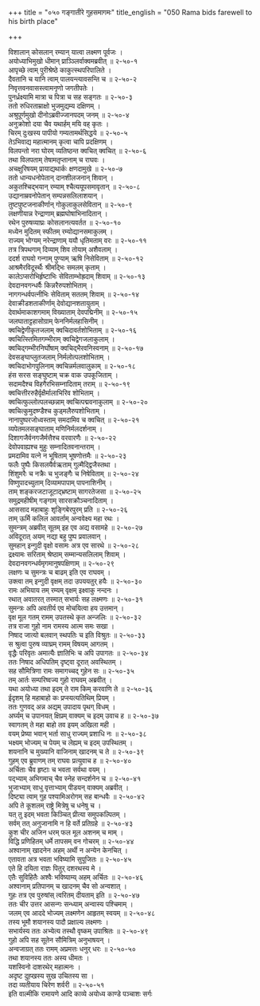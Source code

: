+++
title = "०५० गङ्गातीरे गुहसमागमः"
title_english = "050 Rama bids farewell to his birth place"

+++
<div class="audioEmbed"  caption="श्रीराम-हरिसीताराममूर्ति-घनपाठिभ्यां वचनम्" src="https://archive.org/download/Ramayana-recitation-Sriram-harisItArAmamUrti-Ghanapaati-v2/Kanda_2/Kanda_2_AYK-050-Gangatheere_Guhasamagamaha.mp3"></div>

विशालान् कोसलान् रम्यान् यात्वा लक्ष्मण पूर्वजः ।  
अयोध्याभिमुखो धीमान् प्राञ्ञ्लिर्वाक्वमब्रवीत् ॥ २-५०-१  
आपृच्छे त्वाम् पुरीश्रेष्ठे काकुत्स्थपरिपालिते ।  
दैवतानि च यानि त्वाम् पालयन्त्यावसन्ति च ॥ २-५०-२  
निवृत्तवनवासस्त्वामनृणो जगतीपतेः ।  
पुनर्ध्रक्ष्यामि मात्रा च पित्रा च सह सङ्गतः ॥ २-५०-३  
ततो रुधिरताम्राक्षो भुजमुद्यम्य दक्षिणम् ।  
अश्रुपूर्णमुखो दीनोऽब्रवीज्जानपदम् जनम् ॥ २-५०-४  
अनुक्रोशो दया चैव यथार्हम् मयि वह् कृतः ।  
चिरम् दुःखस्य पापीयो गम्यतामर्थसिद्धये ॥ २-५०-५  
तेऽभिवाद्य महात्मानम् कृत्वा चापि प्रदक्षिणम् ।  
विलपन्तो नरा घोरम् व्यतिष्ठन्त क्वचित् क्वचित् ॥ २-५०-६  
तथा विलपताम् तेषामतृप्तानाम् च राघवः ।  
अचक्षुरिषयम् प्रायाद्यथार्कः क्षणदामुखे ॥ २-५०-७  
ततो धान्यधनोपेतान् दानशीलजनान् शिवान् ।  
अकुतश्चिद्भयान् रम्याम् श्चैत्ययूपसमावृतान् ॥ २-५०-८  
उद्यानाम्रवनोपेतान् सम्पन्नसलिलाशयान् ।  
तुष्टपुष्टजनाकीर्णान् गोकुलाकुलसेवितान् ॥ २-५०-९  
लक्षणीयान्न रेन्द्राणाम् ब्रह्मघोषाभिनादितान् ।  
रथेन पुरुषव्याघ्रः कोसलानत्यवर्तत ॥ २-५०-१०  
मध्येन मुदितम् स्फीतम् रम्योद्यानसमाकुलम् ।  
राज्यम् भोग्यम् नरेन्द्राणाम् ययौ धृतिमताम् वरः ॥ २-५०-११  
तत्र त्रिपथगाम् दिव्याम् शिव तोयाम् अशैवलाम् ।  
ददर्श राघवो गन्गाम् पुण्याम् ऋषि निसेविताम् ॥ २-५०-१२  
आश्रमैरविदूर्स्थैः श्रीमद्भिः समलम् कृताम् ।  
कालेऽप्सरोभिर्हृष्टाभिः सेविताम्भोह्रदाम् शिवाम् ॥ २-५०-१३  
देवदानवगन्धर्वैः किन्नरैरुपशोभिताम् ।  
नागगन्धर्वपत्नीभिः सेविताम् सततम् शिवाम् ॥ २-५०-१४  
देवाक्रीडशताकीर्णाम् देवोद्यानशतायुताम् ।  
देवार्थमाकाशगमाम् विख्याताम् देवपद्मिनीम् ॥ २-५०-१५  
जलघाताट्टहासोग्राम् फेननिर्मलहासिनीम् ।  
क्वचिद्वेणीकृतजलाम् क्वचिदावर्तशोभिताम् ॥ २-५०-१६  
क्वचित्स्तिमितगम्भीराम् क्वचिद्वेगजलाकुलाम् ।  
क्वचिद्गम्भीरनिर्घोषाम् क्वचिद्भैरवनिस्वनाम् ॥ २-५०-१७  
देवसङ्घाप्लुतजलाम् निर्मलोत्पलशोभिताम् ।  
क्वचिदाभोगपुलिनाम् क्वचिन्नर्मलवालुकाम् ॥ २-५०-१८  
हंस सरस सङ्घुष्टाम् चक्र वाक उपकूजिताम् ।  
सदामदैश्च विहगैरभिसम्नादिताम् तराम् ॥ २-५०-१९  
क्वचित्तीररुहैर्वृक्षैर्मालाभिरिव शोभिताम् ।  
क्वचित्फुल्लोत्पलच्छन्नाम् क्वचित्पद्मवनाकुलाम् ॥ २-५०-२०  
क्वचित्कुमुदष्ण्डैश्च कुड्मलैरुपशोभिताम् ।  
नानापुष्परजोध्वस्ताम् समदामिव च क्वचित् ॥ २-५०-२१  
व्यपेतमलसङ्घाताम् मणिनिर्मलदर्शनाम् ।  
दिशागजैर्वनगजैर्मत्तैश्च वरवारणैः ॥ २-५०-२२  
देवोपवाह्यश्च मुहुः सम्नादितवनान्तराम् ।  
प्रमदामिव यत्ने न भूषिताम् भूषणोत्तमैः ॥ २-५०-२३  
फलैः पुष्पैः किसलयैर्वऋताम् गुल्मैद्द्विजैस्तथा ।  
शिंशुमरैः च नक्रैः च भुजङ्गैः च निषेविताम् ॥ २-५०-२४  
विष्णुपादच्युताम् दिव्यामपापाम् पापनाशिनीम् ।  
ताम् शङ्करजटाजूटाद्भ्रष्टाम् सागरतेजसा ॥ २-५०-२५  
समुद्रमहीषीम् गङ्गाम् सारसक्रौञ्चनादिताम् ।  
आससाद महाबाहुः शृङ्गिबेरपुरम् प्रति ॥ २-५०-२६  
ताम् ऊर्मि कलिल आवर्ताम् अन्ववेक्ष्य महा रथः ।  
सुमन्त्रम् अब्रवीत् सूतम् इह एव अद्य वसामहे ॥ २-५०-२७  
अविदूरात् अयम् नद्या बहु पुष्प प्रवालवान् ।  
सुमहान् इन्गुदी वृक्षो वसामः अत्र एव सारथे ॥ २-५०-२८  
द्रक्ष्यामः सरिताम् श्रेष्ठाम् सम्मान्यसलिलाम् शिवाम् ।  
देवदानवगन्धर्वमृगमानुषपक्षिणाम् ॥ २-५०-२९  
लक्षणः च सुमन्त्रः च बाढम् इति एव राघवम् ।  
उक्त्वा तम् इन्गुदी वृक्षम् तदा उपययतुर् हयैः ॥ २-५०-३०  
रामः अभियाय तम् रम्यम् वृक्षम् इक्ष्वाकु नन्दनः ।  
रथात् अवातरत् तस्मात् सभार्यः सह लक्ष्मणः ॥ २-५०-३१  
सुमन्त्रः अपि अवतीर्य एव मोचयित्वा हय उत्तमान् ।  
वृक्ष मूल गतम् रामम् उपतस्थे कृत अन्जलिः ॥ २-५०-३२  
तत्र राजा गुहो नाम रामस्य आत्म समः सखा ।  
निषाद जात्यो बलवान् स्थपतिः च इति विश्रुतः ॥ २-५०-३३  
स श्रुत्वा पुरुष व्याघ्रम् रामम् विषयम् आगतम् ।  
वृद्धैः परिवृतः अमात्यैः ज्ञातिभिः च अपि उपागतः ॥ २-५०-३४  
ततः निषाद अधिपतिम् दृष्ट्वा दूरात् अवस्थितम् ।  
सह सौमित्रिणा रामः समागच्चद् गुहेन सः ॥ २-५०-३५  
तम् आर्तः सम्परिष्वज्य गुहो राघवम् अब्रवीत् ।  
यथा अयोध्या तथा इदम् ते राम किम् करवाणि ते ॥ २-५०-३६  
ईदृशम् हि महाबाहो कः प्रप्स्यत्यतिथिम् प्रियम् ।  
ततः गुणवद् अन्न अद्यम् उपादाय पृथग् विधम् ।  
अर्घ्यम् च उपानयत् क्षिप्रम् वाक्यम् च इदम् उवाच ह ॥ २-५०-३७  
स्वागतम् ते महा बाहो तव इयम् अखिला मही ।  
वयम् प्रेष्या भवान् भर्ता साधु राज्यम् प्रशाधि नः ॥ २-५०-३८  
भक्ष्यम् भोज्यम् च पेयम् च लेह्यम् च इदम् उपस्थितम् ।  
शयनानि च मुख्यानि वाजिनाम् खादनम् च ते ॥ २-५०-३९  
गुहम् एव ब्रुवाणम् तम् राघवः प्रत्युवाच ह ॥ २-५०-४०  
अर्चिताः चैव हृष्टाः च भवता सर्वथा वयम् ।  
पद्भ्याम् अभिगमाच् चैव स्नेह सन्दर्शनेन च ॥ २-५०-४१  
भुजाभ्याम् साधु वृत्ताभ्याम् पीडयन् वाक्यम् अब्रवीत् ।  
दिष्ट्या त्वाम् गुह पश्यामिअरोगम् सह बान्धवैः ॥ २-५०-४२  
अपि ते कूशलम् राष्ट्रे मित्रेषु च धनेषु च ।  
यत् तु इदम् भवता किञ्चित् प्रीत्या समुपकल्पितम् ।  
सर्वम् तत् अनुजानामि न हि वर्ते प्रतिग्रहे ॥ २-५०-४३  
कुश चीर अजिन धरम् फल मूल अशनम् च माम् ।  
विद्धि प्रणिहितम् धर्मे तापसम् वन गोचरम् ॥ २-५०-४४  
अश्वानाम् खादनेन अहम् अर्थी न अन्येन केनचित् ।  
एतावता अत्र भवता भविष्यामि सुपूजितः ॥ २-५०-४५  
एते हि दयिता राज्ञः पितुर् दशरथस्य मे ।  
एतैः सुविहितैः अश्वैः भविष्याम्य् अहम् अर्चितः ॥ २-५०-४६  
अश्वानाम् प्रतिपानम् च खादनम् चैव सो अन्वशात् ।  
गुहः तत्र एव पुरुषांस् त्वरितम् दीयताम् इति ॥ २-५०-४७  
ततः चीर उत्तर आसन्गः सन्ध्याम् अन्वास्य पश्चिमाम् ।  
जलम् एव आददे भोज्यम् लक्ष्मणेन आहृतम् स्वयम् ॥ २-५०-४८  
तस्य भूमौ शयानस्य पादौ प्रक्षाल्य लक्ष्मणः ।  
सभार्यस्य ततः अभ्येत्य तस्थौ वृष्कम् उपाश्रितः ॥ २-५०-४९  
गुहो अपि सह सूतेन सौमित्रिम् अनुभाषयन् ।  
अन्वजाग्रत् ततः रामम् अप्रमत्तः धनुर् धरः ॥ २-५०-५०  
तथा शयानस्य ततः अस्य धीमतः ।  
यशस्विनो दाशरथेर् महात्मनः ।  
अदृष्ट दुह्खस्य सुख उचितस्य सा ।  
तदा व्यतीयाय चिरेण शर्वरी ॥ २-५०-५१  
इति वाल्मीकि रामायणे आदि काव्ये अयोध्य काण्डे पञ्चाशः सर्गः